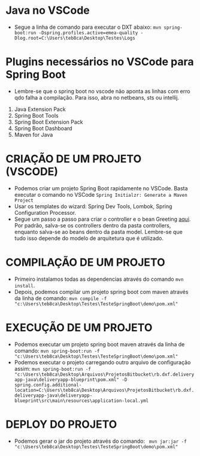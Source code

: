 # Java no  VSCode
* Segue a linha de comando para executar o DXT abaixo: 
 `mvn spring-boot:run -Dspring.profiles.active=emea-quality -Dlog.root=C:\Users\teb8ca\Desktop\Testes\Logs`

# Plugins necessários no VSCode para Spring Boot
* Lembre-se que o spring boot no vscode não aponta as linhas com erro qdo falha a compilação. Para isso, abra no netbeans, sts ou intellij. 
1. Java Extension Pack
1. Spring Boot Tools
1. Spring Boot Extension Pack
1. Spring Boot Dashboard
1. Maven for Java


# CRIAÇÃO DE UM PROJETO (VSCODE)
* Podemos criar um projeto Spring Boot rapidamente no VSCode. Basta executar o comando no VSCode `Spring Initialzr: Generate a Maven Project`
* Usar os templates do wizard: Spring Dev Tools, Lombok, Spring Configuration Processor. 
* Segue um passo a passo para criar o controller e o bean Greeting [aqui](https://spring.io/guides/gs/rest-service/). Por padrão, salva-se os controllers dentro da pasta controllers, enquanto salva-se ao beans dentro da pasta model. Lembre-se que tudo isso depende do modelo de arquitetura que é utilizado. 

# COMPILAÇÃO DE UM PROJETO
* Primeiro instalamos todas as dependencias através do comando `mvn install`.
* Depois, podemos compilar um projeto spring boot com maven através da linha de comando: `mvn compile -f "c:\Users\teb8ca\Desktop\Testes\TesteSpringBoot\demo\pom.xml"`

# EXECUÇÃO DE UM PROJETO
* Podemos executar um projeto spring boot maven através da linha de comando: `mvn spring-boot:run -f "c:\Users\teb8ca\Desktop\Testes\TesteSpringBoot\demo\pom.xml"`
* Podemos executar o projeto carregando outro arquivo de configuração assim: `mvn spring-boot:run -f "c:\Users\teb8ca\Desktop\Arquivos\ProjetosBitbucket\rb.dxf.deliveryapp-java\deliveryapp-blueprint\pom.xml" -D spring.config.additional-location=C:\Users\teb8ca\Desktop\Arquivos\ProjetosBitbucket\rb.dxf.deliveryapp-java\deliveryapp-blueprint\src\main\resources\application-local.yml`

# DEPLOY DO PROJETO
* Podemos gerar o jar do projeto através do comando: ` mvn jar:jar -f "c:\Users\teb8ca\Desktop\Testes\TesteSpringBoot\demo\pom.xml"`